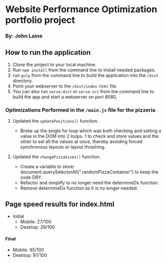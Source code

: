 # Website Performance Optimization portfolio project
### By: John Laine


## How to run the application

1. Clone the project to your local machine.
2. Run `npm install` from the command line to install needed packages.
3. run `gulp` from the command line to build the application into the `/dist` directory.
4. Point your webserver to the `/dist/index.html` file.
5. You can also run `serve:dist` or `serve:src` from the command line to build the app and start a webserver on port 8080.



### Optimizations Performed in the `/main.js` file for the pizzeria

1. Updated the `updatePositions()` function. 
   * Broke up the single for loop which was both checking and setting a value in the 
DOM into 2 loops. 1 to check and store values and the other to set all the values
at once, thereby avoiding forced synchronous layouts or layout thrashing.

2. Updated the  `changePizzaSizes()` function.
   * Create a variable to store: document.querySelectorAll(".randomPizzaContainer")
to keep the code DRY.
   * Refactor and simplify to no longer need the determineDx function.
   * Remove determineDx function as it is no longer needed.

## Page speed results for index.html
* Initial
  * Mobile: 27/100
  * Desktop: 29/100

#### Final
* Mobile: 95/100
* Desktop: 97/100